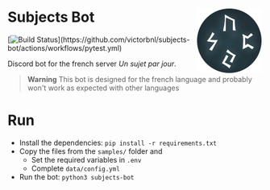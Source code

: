 <h1>Subjects Bot<img src=".readme/logo.png" align="right"></h1>

[![Build Status](https://img.shields.io/endpoint.svg?url=https%3A%2F%2Factions-badge.atrox.dev%2Fatrox%2Fsync-dotenv%2Fbadge&style=flat&label=Tests&logo=_)](https://github.com/victorbnl/subjects-bot/actions/workflows/pytest.yml)

Discord bot for the french server *Un sujet par jour*.

> **Warning**
> This bot is designed for the french language and probably won't work as expected with other languages

# Run

- Install the dependencies: `pip install -r requirements.txt`
- Copy the files from the `samples/` folder and
    - Set the required variables in `.env`
    - Complete `data/config.yml`
- Run the bot: `python3 subjects-bot`
